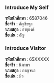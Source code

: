 ### Introduce My Self
**รหัสนักศึกษา**  : 6587046<br>
**ชื่อจริง** : อัญชิษฐา<br>
**นามสกุล** : อายุยงค์<br>
**ชื่อเล่น** : อัญ<br>

### Introduce Visitor
**รหัสนักศึกษา**  : 65XXXXX<br>
**ชื่อจริง** : นิภาพร<br>
**นามสกุล** : กาญจนา<br>
**ชื่อเล่น** : มิว<br>
